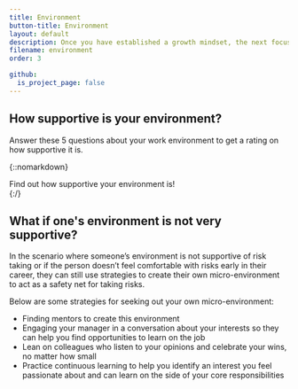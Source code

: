 ```yaml
---
title: Environment
button-title: Environment
layout: default
description: Once you have established a growth mindset, the next focus area is finding the right environment that will support this mindset. You will have to learn how to identify and create spaces that will encourage you to take risks and build a support system that acts as a safety net.
filename: environment
order: 3

github:
  is_project_page: false
--- 
```


## How supportive is your environment?
Answer these 5 questions about your work environment to get a rating on how supportive it is.

{::nomarkdown}
<!DOCTYPE html>
<html lang="en">
<head>
    <meta charset="UTF-8">
    <title>Quiz</title>
    <link rel="stylesheet" href="environment_tree_style.css">
</head>
<body>
    <div id="container">
        <div id="start" onClick= "beginQuiz()">Find out how supportive your environment is!</div>
        <div id="quiz" style="display: none">
            <div id="question"></div>
            <div id="choices">
                <button class="choice" id="A" onclick="checkAnswer('A')"></button>
                <button class="choice" id="B" onclick="checkAnswer('B')"></button>
            </div>
            <div id="progress"></div>
            <div id="choiceResponse" style="display: none"></div>
        </div>
        <div id="scoreContainer" style="display: none"></div>
        <div id="scoreBlock" style="display: none"></div>
        <div id="scoreMessage" style="display: none"></div>
        <div><button id="quizAgain" class="quizRestart" style="display: none" onClick="restartQuiz()">Try Again!</button></div>
    </div>
    <script src="environment_tree.js"></script>
</body>
</html>
{:/}

## What if one's environment is not very supportive?
In the scenario where someone’s environment is not supportive of risk taking or if the person doesn’t feel comfortable with risks early in their career, they can still use strategies to create their own micro-environment to act as a safety net for taking risks.

Below are some strategies for seeking out your own micro-environment:
* Finding mentors to create this environment
* Engaging your manager in a conversation about your interests so they can help you find opportunities to learn on the job
* Lean on colleagues who listen to your opinions and celebrate your wins, no matter how small
* Practice continuous learning to help you identify an interest you feel passionate about and can learn on the side of your core responsibilities
